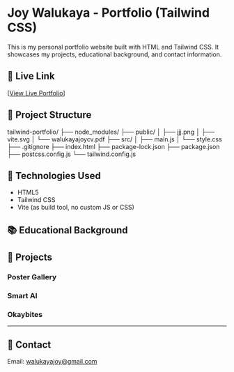 
# Joy Walukaya - Portfolio (Tailwind CSS)

This is my personal portfolio website built with HTML and Tailwind CSS. It showcases my projects, educational background, and contact information.

## 🔗 Live Link

[[View Live Portfolio](https://tailwindportfolioo.netlify.app/)]

## 📁 Project Structure
tailwind-portfolio/
├── node\_modules/
├── public/
│   ├── jjj.png
│   ├── vite.svg
│   └── walukayajoycv.pdf
├── src/
│   ├── main.js
│   └── style.css
├── .gitignore
├── index.html
├── package-lock.json
├── package.json
├── postcss.config.js
└── tailwind.config.js

## 🧠 Technologies Used

- HTML5
- Tailwind CSS
- Vite (as build tool, no custom JS or CSS)

## 📚 Educational Background

## 💼 Projects

### Poster Gallery  
### Smart AI
### Okaybites
---

## 📩 Contact

Email: walukayajoy@gmail.com  
